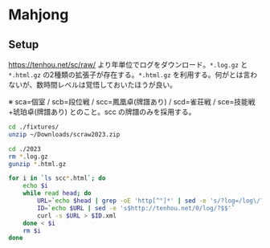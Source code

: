 # Mahjong

## Setup

<https://tenhou.net/sc/raw/> より年単位でログをダウンロード。`*.log.gz` と
`*.html.gz` の2種類の拡張子が存在する。`*.html.gz`
を利用する。何がとは言わないが、数時間レベルは覚悟しておいたほうが良い。

※ sca=個室 / scb=段位戦 / scc=鳳凰卓(牌譜あり) / scd=雀荘戦 /
sce=技能戦+琥珀卓(牌譜あり) とのこと。scc の牌譜のみを採用する。

```bash
cd ./fixtures/
unzip ~/Downloads/scraw2023.zip

cd ./2023
rm *.log.gz
gunzip *.html.gz

for i in `ls scc*.html`; do
    echo $i
    while read head; do
        URL=`echo $head | grep -oE 'http[^"]*' | sed -e 's/?log=/log\/?/g'`
        ID=`echo $URL | sed -e 's$http://tenhou.net/0/log/?$$'`
        curl -s $URL > $ID.xml
    done < $i
    rm $i
done
```
